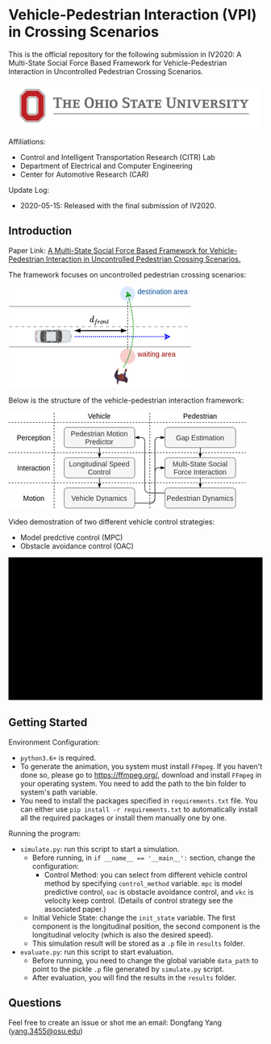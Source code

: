 # Vehicle-Pedestrian Interaction (VPI) in Crossing Scenarios
This is the official repository for the following submission in IV2020: A Multi-State Social Force Based Framework for Vehicle-Pedestrian Interaction in Uncontrolled Pedestrian Crossing Scenarios.

<img src="repo_media/osu-logo.jpg" width="500">

Affiliations:
- Control and Intelligent Transportation Research (CITR) Lab
- Department of Electrical and Computer Engineering
- Center for Automotive Research (CAR)

Update Log:
- 2020-05-15: Released with the final submission of IV2020.

## Introduction

Paper Link: [A Multi-State Social Force Based Framework for Vehicle-Pedestrian Interaction in Uncontrolled Pedestrian Crossing Scenarios.](https://arxiv.org/abs/2005.07769)

The framework focuses on uncontrolled pedestrian crossing scenarios:

![scenario](repo_media/scenario.png)

Below is the structure of the vehicle-pedestrian interaction framework:

![framework](repo_media/framework.png)

Video demostration of two different vehicle control strategies:
- Model predctive control (MPC)
- Obstacle avoidance control (OAC)

<!-- <video width="320" height="240" controls>
  <source src="repo_media/video_sim_mpc.mp4" type="video/mp4">
Your browser does not support the video tag.
</video> -->

[![Demo CountPages alpha](repo_media/video.gif)](https://youtu.be/PDsNBEVrVhw)


<!-- Plots of a simulation example using MPC:

![scene](repo_media/sim_scene.png)

State evolution of the above simulation example:

![data](repo_media/sim_data.png) -->

<!-- <img src="repo_media/sim_scene.png" width="600">
<img src="repo_media/sim_data.png" width="600"> -->

## Getting Started

Environment Configuration:
- `python3.6+` is required.
- To generate the animation, you system must install `FFmpeg`. If you haven't done so, please go to https://ffmpeg.org/, download and install `FFmpeg` in your operating system. You need to add the path to the bin folder to system's path variable.
- You need to install the packages specified in `requirements.txt` file. You can either use `pip install -r requirements.txt` to automatically install all the required packages or install them manually one by one.

Running the program:
- `simulate.py`: run this script to start a simulation.
  - Before running, in `if __name__ == '__main__':` section, change the configuration:
    - Control Method: you can select from different vehicle control method by specifying `control_method` variable. `mpc` is model predictive control, `oac` is obstacle avoidance control, and `vkc` is velocity keep control. (Details of control strategy see the associated paper.)
  - Initial Vehicle State: change the `init_state` variable. The first component is the longitudinal position, the second component is the longitudinal velocity (which is also the desired speed).
  - This simulation result will be stored as a `.p` file in `results` folder.
- `evaluate.py`: run this script to start evaluation.
  - Before running, you need to change the global variable `data_path` to point to the pickle `.p` file generated by `simulate.py` script.
  - After evaluation, you will find the results in the `results` folder.

## Questions

Feel free to create an issue or shot me an email: Dongfang Yang (yang.3455@osu.edu)
